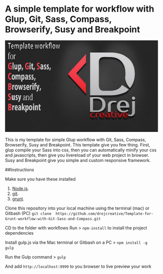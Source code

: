 # A simple template for workflow with Glup, Git, Sass, Compass, Browserify, Susy and Breakpoint
![A simple template for workflow with Glup, Git, Sass, Compass, Browserify, Susy and Breakpoint](img.jpg)

This is my template for simple Glup workflow with Git, Sass, Compass, Browserify, Susy and Breakpoint. This template give you few thing. First, glup compile your Sass into css, then you can automatically minify your css and javascripts, then give you livereload of your web project in browser.
Susy and Breakpoint give you simple and custom responsive framework.

##Instructions

Make sure you have these installed

1. [Node.js](hwww.nodejs.org).
2. [git](www.git-scm.com).
3. [grunt](www.gruntjs.com).

Clone this repository into your local machine using the terminal (mac) or Gitbash (PC)
`git clone  https://github.com/drejcreative/Template-for-Grunt-workflow-with-Git-Sass-and-Compass.git`

CD to the folder with workflows
Run > `npm-install` to install the project dependencies

Install gulp.js via the Mac terminal or Gitbash on a PC > `npm install -g gulp`

Run the Gulp command > `gulp`


And add `http://localhost:9999` to you browser to live preview your work
